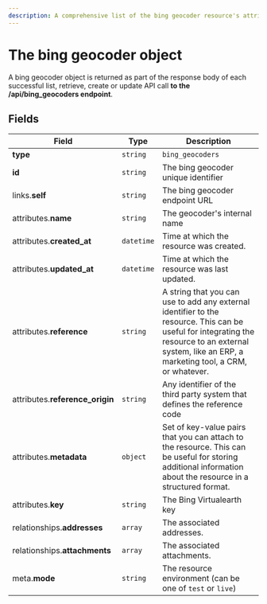 ```yaml
---
description: A comprehensive list of the bing geocoder resource's attributes and relationships.
---
```


# The bing geocoder object

A bing geocoder object is returned as part of the response body of each successful list, retrieve, create or update API call <b>to the /api/bing_geocoders endpoint</b>.

## Fields

| Field          | Type     | Description                                  |
| -------------- | -------- | -------------------------------------------- |
| **type**       | `string` | `bing_geocoders`                        |
| **id**         | `string` | The bing geocoder unique identifier  |
| links.**self** | `string` | The bing geocoder endpoint URL       |
| attributes.**name** | `string` | The geocoder's internal name |
| attributes.**created_at** | `datetime` | Time at which the resource was created. |
| attributes.**updated_at** | `datetime` | Time at which the resource was last updated. |
| attributes.**reference** | `string` | A string that you can use to add any external identifier to the resource. This can be useful for integrating the resource to an external system, like an ERP, a marketing tool, a CRM, or whatever. |
| attributes.**reference_origin** | `string` | Any identifier of the third party system that defines the reference code |
| attributes.**metadata** | `object` | Set of key-value pairs that you can attach to the resource. This can be useful for storing additional information about the resource in a structured format. |
| attributes.**key** | `string` | The Bing Virtualearth key |
| relationships.**addresses** | `array` | The associated addresses. |
| relationships.**attachments** | `array` | The associated attachments. |
| meta.**mode** | `string` | The resource environment \(can be one of `test` or `live`\) |

